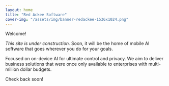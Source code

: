 ```yaml
---
layout: home
title: "Red Ackee Software"
cover-img: "/assets/img/banner-redackee-1536x1024.png"
---
```


<!-- <h1 class="page-title site-title" style="margin-top:0;">
  <span class="red-word">Red</span>
  <span class="ackee-word">Ackee</span>
  <span class="software-word">Software</span>
</h1> -->

Welcome!

_This site is under construction._ Soon, it will be the home of mobile AI software that goes wherever you do for your goals.

Focused on on-device AI for ultimate control and privacy. We aim to deliver business solutions that were once only available to enterprises with multi-million dollar budgets.

Check back soon!
